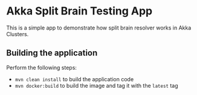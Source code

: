# Akka Split Brain Testing App

This is a simple app to demonstrate how split brain resolver works in Akka Clusters.

## Building the application
Perform the following steps:
* `mvn clean install` to build the application code
* `mvn docker:build` to build the image and tag it with the `latest` tag